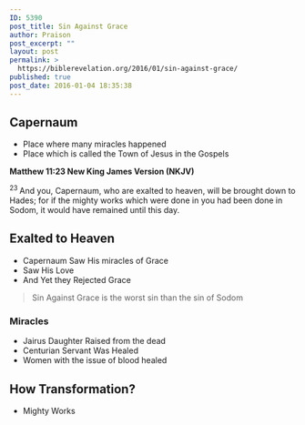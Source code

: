 ```yaml
---
ID: 5390
post_title: Sin Against Grace
author: Praison
post_excerpt: ""
layout: post
permalink: >
  https://biblerevelation.org/2016/01/sin-against-grace/
published: true
post_date: 2016-01-04 18:35:38
---
```

<h2><strong>Capernaum</strong></h2>
<ul>
	<li>Place where many miracles happened</li>
	<li>Place which is called the Town of Jesus in the Gospels</li>
</ul>
<strong><span class="passage-display-bcv">Matthew 11:23
</span><span class="passage-display-version">New King James Version (NKJV)</span></strong>

<span id="en-NKJV-23483" class="text Matt-11-23"><sup class="versenum">23 </sup><span class="woj">And you, Capernaum, who are exalted to heaven, will be</span><span class="woj"> brought down to Hades; for if the mighty works which were done in you had been done in Sodom, it would have remained until this day.</span></span>
<h2><strong>Exalted to Heaven</strong></h2>
<ul>
	<li>Capernaum Saw His miracles of Grace</li>
	<li>Saw His Love</li>
	<li>And Yet they Rejected Grace</li>
</ul>
<blockquote>Sin Against Grace is the worst sin than the sin of Sodom</blockquote>
<h3><strong>Miracles</strong></h3>
<ul>
	<li>Jairus Daughter Raised from the dead</li>
	<li>Centurian Servant Was Healed</li>
	<li>Women with the issue of blood healed</li>
</ul>
<h2><strong>How Transformation?</strong></h2>
<ul>
	<li>Mighty Works</li>
</ul>